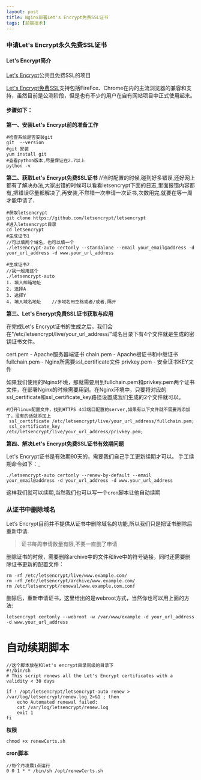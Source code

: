 ```yaml
---
layout: post
title: Nginx部署Let's Encrypt免费SSL证书
tags: [前端技术]
---
```


### 申请Let's Encrypt永久免费SSL证书

#### Let's Encrypt简介

[Let's Encrypt](https://link.jianshu.com?t=https%3A%2F%2Fletsencrypt.org%2F)公共且免费SSL的项目

[Let's Encrypt免费SSL](https://link.jianshu.com?t=https%3A%2F%2Fletsencrypt.org%2F)支持包括FireFox、Chrome在内的主流浏览器的兼容和支持，虽然目前是公测阶段，但是也有不少的用户在自有网站项目中正式使用起来。

#### 步骤如下：

**第一、安装Let's Encrypt前的准备工作**

```
#检查系统是否安装git
git  --version 
#git 安装
yum install git
#查看python版本,尽量保证在2.7以上
python -v 
```

**第二、获取Let's Encrypt免费SSL证书**
//当时配置的时候,碰到好多错误,还好网上都有了解决办法,大家出错的时候可以看看letsencrypt下面的日志,里面报错内容都有,把错误尽量都解决了,再安装,不然错一次申请一次证书,次数用完,就要在等一周才能申请了.
```
#获取letsencrypt
git clone https://github.com/letsencrypt/letsencrypt
#进入letsencrypt目录
cd letsencrypt
#生成证书1
//可以填两个域名，也可以填一个
./letsencrypt-auto certonly --standalone --email your_email@address -d your_url_address -d www.your_url_address

#生成证书2
//我一般用这个
./letsencrypt-auto
1. 填入邮箱地址
2. 选择A
3. 选择Y
4. 填入域名地址    //多域名用空格或者/或者,隔开
```

**第三、Let's Encrypt免费SSL证书获取与应用**

在完成Let's Encrypt证书的生成之后，我们会在"/etc/letsencrypt/live/your_url_address/"域名目录下有4个文件就是生成的密钥证书文件。

cert.pem - Apache服务器端证书
chain.pem - Apache根证书和中继证书
fullchain.pem - Nginx所需要ssl_certificate文件
privkey.pem - 安全证书KEY文件

如果我们使用的Nginx环境，那就需要用到fullchain.pem和privkey.pem两个证书文件，在部署Nginx的时候需要用到。在Nginx环境中，只要将对应的ssl_certificate和ssl_certificate_key路径设置成我们生成的2个文件就可以。

```
#打开linux配置文件，找到HTTPS 443端口配置的server,如果有以下文件就不需要再添加了，没有的话就添加上
 ssl_certificate /etc/letsencrypt/live/your_url_address/fullchain.pem;
 ssl_certificate_key /etc/letsencrypt/live/your_url_address/privkey.pem;
```

**第四、解决Let's Encrypt免费SSL证书有效期问题**

Let's Encrypt证书是有效期90天的，需要我们自己手工更新续期才可以。
手工续期命令如下：_

```
./letsencrypt-auto certonly --renew-by-default --email your_email@address -d your_url_address -d www.your_url_address
```
这样我们就可以续期,当然我们也可以写一个`cron`脚本让他自动续期

### 从证书中删除域名

Let’s Encrypt目前并不提供从证书中删除域名的功能,所以我们只是把证书删除后重新申请.
> 证书每周申请数量有限,不要一直删了申请

删除证书的时候，需要删除archive中的文件和live中的符号链接，同时还需要删除证书更新的配置文件：
```
rm -rf /etc/letsencrypt/live/www.example.com/
rm -rf /etc/letsencrypt/archive/www.example.com/
rm /etc/letsencrypt/renewal/www.example.com.conf
```

删除后，重新申请证书，这里给出的是webroot方式，当然你也可以用上面的方法:
```
letsencrypt certonly --webroot -w /var/www/example -d your_url_address -d www.your_url_address
```

# 自动续期脚本
```
//这个脚本放在和let's encrypt目录同级的目录下
#!/bin/sh
# This script renews all the Let's Encrypt certificates with a validity < 30 days

if ! /opt/letsencrypt/letsencrypt-auto renew > /var/log/letsencrypt/renew.log 2>&1 ; then
    echo Automated renewal failed:
    cat /var/log/letsencrypt/renew.log
    exit 1
fi
```
**权限**
```
chmod +x renewCerts.sh
```
**cron脚本**
```
//每个月凌晨1点运行
0 0 1 * * /bin/sh /opt/renewCerts.sh
```
